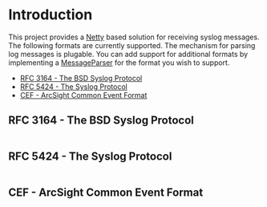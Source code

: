 # Introduction

This project provides a [Netty](http://netty.io) based solution for receiving syslog messages. The 
following formats are currently supported. The mechanism for parsing log messages is plugable. You 
can add support for additional formats by implementing a 
[MessageParser](src/main/java/com/github/jcustenborder/netty/syslog/MessageParser.java) for the 
format you wish to support.

* [RFC 3164 - The BSD Syslog Protocol](https://tools.ietf.org/html/rfc3164)
* [RFC 5424 - The Syslog Protocol](https://tools.ietf.org/html/rfc5424)
* [CEF - ArcSight Common Event Format](https://community.softwaregrp.com/t5/ArcSight-Connectors/ArcSight-Common-Event-Format-CEF-Guide/ta-p/1589306)

## RFC 3164 - The BSD Syslog Protocol

```java

```

## RFC 5424 - The Syslog Protocol

```java

```

## CEF - ArcSight Common Event Format

```java

```

